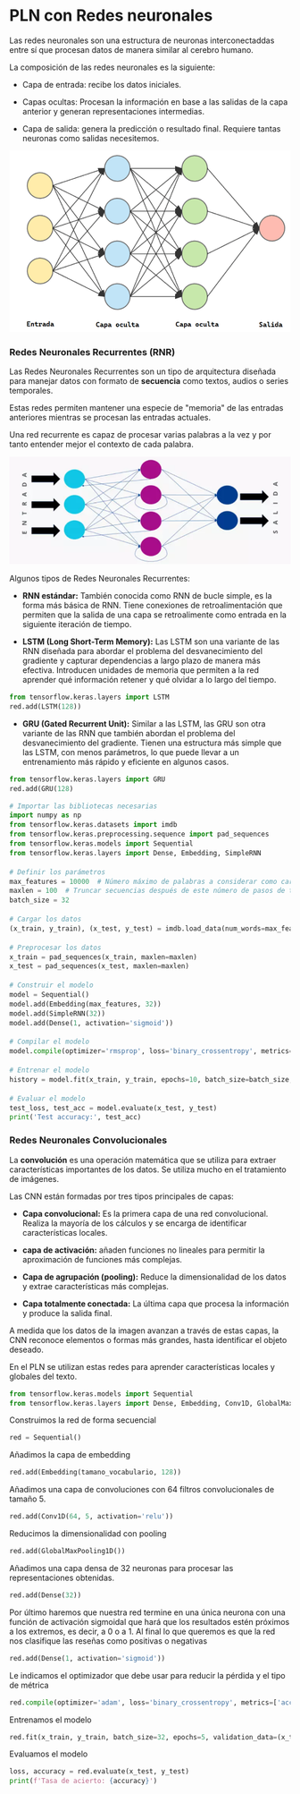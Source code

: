 # **PLN con Redes neuronales**

Las redes neuronales son una estructura de neuronas interconectaddas entre sí que procesan datos de manera similar al cerebro humano.

La composición de las redes neuronales es la siguiente:

- Capa de entrada: recibe los datos iniciales.

- Capas ocultas: Procesan la información en base a las salidas de la capa anterior y generan representaciones intermedias.

- Capa de salida: genera la predicción o resultado final. Requiere tantas neuronas como salidas necesitemos.



![imagen](imagenes/redes.PNG)


### **Redes Neuronales Recurrentes (RNR)**

Las Redes Neuronales Recurrentes son un tipo de arquitectura diseñada para manejar datos con formato de **secuencia** como textos, audios o series temporales.

Estas redes permiten mantener una especie de "memoria" de las entradas anteriores mientras se procesan las entradas actuales.

Una red recurrente es capaz de procesar varias palabras a la vez y por tanto entender mejor el contexto de cada palabra.

![imagen](imagenes/redes2.PNG)

Algunos tipos de Redes Neuronales Recurrentes:

- **RNN estándar:** También conocida como RNN de bucle simple, es la forma más básica de RNN. Tiene conexiones de retroalimentación que permiten que la salida de una capa se retroalimente como entrada en la siguiente iteración de tiempo.

- **LSTM (Long Short-Term Memory):** Las LSTM son una variante de las RNN diseñada para abordar el problema del desvanecimiento del gradiente y capturar dependencias a largo plazo de manera más efectiva. Introducen unidades de memoria que permiten a la red aprender qué información retener y qué olvidar a lo largo del tiempo.

```python
from tensorflow.keras.layers import LSTM
red.add(LSTM(128))
```

- **GRU (Gated Recurrent Unit):** Similar a las LSTM, las GRU son otra variante de las RNN que también abordan el problema del desvanecimiento del gradiente. Tienen una estructura más simple que las LSTM, con menos parámetros, lo que puede llevar a un entrenamiento más rápido y eficiente en algunos casos.

```python
from tensorflow.keras.layers import GRU
red.add(GRU(128)
```
```python
# Importar las bibliotecas necesarias
import numpy as np
from tensorflow.keras.datasets import imdb
from tensorflow.keras.preprocessing.sequence import pad_sequences
from tensorflow.keras.models import Sequential
from tensorflow.keras.layers import Dense, Embedding, SimpleRNN

# Definir los parámetros
max_features = 10000  # Número máximo de palabras a considerar como características
maxlen = 100  # Truncar secuencias después de este número de pasos de tiempo
batch_size = 32

# Cargar los datos
(x_train, y_train), (x_test, y_test) = imdb.load_data(num_words=max_features)

# Preprocesar los datos
x_train = pad_sequences(x_train, maxlen=maxlen)
x_test = pad_sequences(x_test, maxlen=maxlen)

# Construir el modelo
model = Sequential()
model.add(Embedding(max_features, 32))
model.add(SimpleRNN(32))
model.add(Dense(1, activation='sigmoid'))

# Compilar el modelo
model.compile(optimizer='rmsprop', loss='binary_crossentropy', metrics=['acc'])

# Entrenar el modelo
history = model.fit(x_train, y_train, epochs=10, batch_size=batch_size, validation_split=0.2)

# Evaluar el modelo
test_loss, test_acc = model.evaluate(x_test, y_test)
print('Test accuracy:', test_acc)

```


### **Redes Neuronales Convolucionales**

La **convolución** es una operación matemática que se utiliza para extraer características importantes de los datos. Se utiliza mucho en el tratamiento de imágenes.

Las CNN están formadas por tres tipos principales de capas:

- **Capa convolucional:** Es la primera capa de una red convolucional. Realiza la mayoría de los cálculos y se encarga de identificar características locales. 

- **capa de activación:** añaden funciones no lineales para permitir la aproximación de funciones más complejas.

- **Capa de agrupación (pooling):** Reduce la dimensionalidad de los datos y extrae características más complejas.

- **Capa totalmente conectada:** La última capa que procesa la información y produce la salida final.

A medida que los datos de la imagen avanzan a través de estas capas, la CNN reconoce elementos o formas más grandes, hasta identificar el objeto deseado.

En el PLN se utilizan estas redes para aprender características locales y globales del texto.

```python
from tensorflow.keras.models import Sequential
from tensorflow.keras.layers import Dense, Embedding, Conv1D, GlobalMaxPooling1D
```
Construimos la red de forma secuencial

```python
red = Sequential()
```
Añadimos la capa de embedding

```python
red.add(Embedding(tamano_vocabulario, 128))
```
Añadimos una capa de convoluciones con 64 filtros convolucionales de tamaño 5.
```python
red.add(Conv1D(64, 5, activation='relu'))
```
Reducimos la dimensionalidad con pooling

```python
red.add(GlobalMaxPooling1D())
```
Añadimos una capa densa de 32 neuronas para procesar las representaciones obtenidas.

```python
red.add(Dense(32))
```
Por último haremos que nuestra red termine en una única neurona con una función de activación sigmoidal que hará que los resultados estén próximos a los extremos, es decir, a 0 o a 1. Al final lo que queremos es que la red nos clasifique las reseñas como positivas o negativas

```python
red.add(Dense(1, activation='sigmoid'))
```
Le indicamos el optimizador que debe usar para reducir la pérdida y el tipo de métrica
```python
red.compile(optimizer='adam', loss='binary_crossentropy', metrics=['accuracy'])
```
Entrenamos el modelo

```python
red.fit(x_train, y_train, batch_size=32, epochs=5, validation_data=(x_test, y_test))
```
Evaluamos el modelo

```python
loss, accuracy = red.evaluate(x_test, y_test)
print(f'Tasa de acierto: {accuracy}')
```
